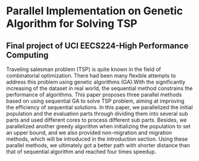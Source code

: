 # Parallel Implementation on Genetic Algorithm for Solving TSP
## Final project of UCI EECS224-High Performance Computing
 Traveling salesman problem (TSP) is quite known in the field of combinatorial optimization. There had been many flexible attempts to address this problem using genetic algorithms (GA).With the significantly increasing of the dataset in real world, the sequential method constrains the performance of algorithms. This paper proposes three parallel methods based on using sequential GA to solve TSP problem, aiming at improving the efficiency of sequential solutions. In this paper, we parallelized the initial population and the evaluation parts through dividing them into several sub parts and used different cores to process different sub parts. Besides, we parallelized another greedy algorithm when initializing the population to set an upper bound, and we also provided non-migration and migration methods, which will be introduced in the introduction section. Using these parallel methods, we ultimately got a better path with shorter distance than that of sequential algorithm and reached four times speedup.
